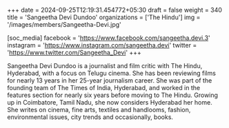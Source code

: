 +++
date = 2024-09-25T12:19:31.454772+05:30
draft = false
weight = 340
title = 'Sangeetha Devi Dundoo'
organizations = ['The Hindu']
img = '/images/members/Sangeetha-Devi.jpg'

[soc_media]
facebook = 'https://www.facebook.com/sangeetha.devi.3'
instagram = 'https://www.instagram.com/sangeetha.devi'
twitter = 'https://www.twitter.com/Sangeetha_Devi'
+++

Sangeetha Devi Dundoo is a journalist and film critic with The Hindu, Hyderabad, with a focus on Telugu cinema. She has been reviewing films for nearly 13 years in her 25-year journalism career. She was part of the founding team of The Times of India, Hyderabad, and worked in the features section for nearly six years before moving to The Hindu. Growing up in Coimbatore, Tamil Nadu, she now considers Hyderabad her home. She writes on cinema, fine arts, textiles and handlooms, fashion, environmental issues, city trends and occasionally, books.
